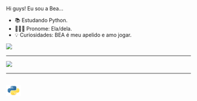 Hi guys! Eu sou a Bea...

- 📚 Estudando Python.
- 👩🏻‍💼 Pronome: Ela/dela.
- 💡 Curiosidades: BEA é meu apelido e amo jogar.

<div>

  <a href="https://github.com/beatrizmenezes1">

  <img height="180em" src="https://github-readme-stats.vercel.app/api?username=beatrizmenezes1&show_icons=true&theme=synthwave&include_all_commits=true&count_private=true"/>

  <hr>
    
  <img height="180em" src="https://github-readme-stats.vercel.app/api/top-langs/?username=beatrizmenezes1&layout=compact&langs_count=7&theme=synthwave"/>

</div>
  
  <hr>

<div style="display: inline_block"><br>
  <img align="center" alt="Bea-Python" height="30" width="40" src="https://raw.githubusercontent.com/devicons/devicon/master/icons/python/python-original.svg">
</div>




